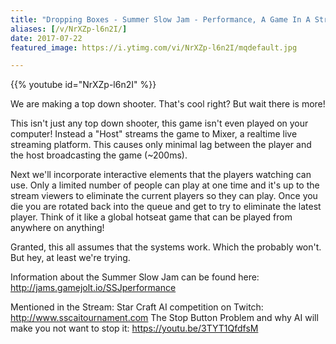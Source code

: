 ```yaml
---
title: "Dropping Boxes - Summer Slow Jam - Performance, A Game In A Stream - Part 3"
aliases: [/v/NrXZp-l6n2I/]
date: 2017-07-22
featured_image: https://i.ytimg.com/vi/NrXZp-l6n2I/mqdefault.jpg

---
```


{{% youtube id="NrXZp-l6n2I" %}}

We are making a top down shooter. That's cool right? But wait there is more!

This isn't just any top down shooter, this game isn't even played on your computer! Instead a "Host" streams the game to Mixer, a realtime live streaming platform. This causes only minimal lag between the player and the host broadcasting the game (~200ms).

Next we'll incorporate interactive elements that the players watching can use. Only a limited number of people can play at one time and it's up to the stream viewers to eliminate the current players so they can play. Once you die you are rotated back into the queue and get to try to eliminate the latest player. Think of it like a global hotseat game that can be played from anywhere on anything!

Granted, this all assumes that the systems work. Which the probably won't. But hey, at least we're trying.

Information about the Summer Slow Jam can be found here: http://jams.gamejolt.io/SSJperformance

Mentioned in the Stream:
Star Craft AI competition on Twitch: http://www.sscaitournament.com
The Stop Button Problem and why AI will make you not want to stop it: https://youtu.be/3TYT1QfdfsM